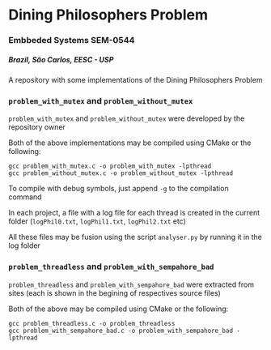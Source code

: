 # Dining Philosophers Problem

### Embbeded Systems SEM-0544
##### Brazil, São Carlos, EESC - USP

A repository with some implementations of the Dining Philosophers Problem

### `problem_with_mutex` and `problem_without_mutex`

`problem_with_mutex` and `problem_without_mutex` were developed by the repository owner

Both of the above implementations may be compiled using CMake or the following:

```
gcc problem_with_mutex.c -o problem_with_mutex -lpthread
gcc problem_without_mutex.c -o problem_without_mutex -lpthread
```

To compile with debug symbols, just append `-g` to the compilation command

In each project, a file with a log file for each thread is created in the current folder (`logPhil0.txt`, `logPhil1.txt`, `logPhil2.txt` etc)

All these files may be fusion using the script `analyser.py` by running it in the log folder

### `problem_threadless` and `problem_with_sempahore_bad` 

`problem_threadless` and `problem_with_sempahore_bad` were extracted from sites (each is shown in the begining of respectives source files)


Both of the above may be compiled using CMake or the following:

```
gcc problem_threadless.c -o problem_threadless
gcc problem_with_sempahore_bad.c -o problem_with_sempahore_bad -lpthread
```
